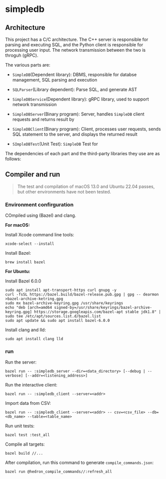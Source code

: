 # simpledb

## Architecture

This project has a C/C architecture. The C++ server is responsible for parsing and executing SQL, and the Python client is responsible for processing user input. The network transmission between the two is throguh (gRPC).

The various parts are:

* `SimpleDB`(Dependent library): DBMS, responsible for databse management,  SQL parsing and execution

* `SQLParser`(Library dependent): Parse SQL, and generate AST

* `SimpleDBService`(Dependent library): gRPC library, used to support network transmission

* `SimpleDBServer`(Binary program): Server, handles `SimpleDB` client requests and returns result by 

* `SimpleDBClient`(Binary program): Client, processes user requests, sends SQL statement to the server, and displays the returned result

* `SImpleDBTest`(Unit Test): `SimpleDB` Test for

The dependencies of each part and the third-party libraries they use are as follows:


## Compiler and run

> The test and compilation of macOS 13.0 and Ubuntu 22.04 passes, but other environments have not been tested.

### Environment confirguration

COmpiled using (Bazel) and clang.

**For macOS:**

Install Xcode command line tools:

```
xcode-select --install
```

Install Bazel:

```
brew install bazel
```

**For Ubuntu:**

Install Bazel 6.0.0

```
sudo apt install apt-transport-https curl gnupg -y
curl -fsSL https://bazel.build/bazel-release.pub.gpg | gpg -- dearmon >bazel-archive-ketring.gpg
sudo mx bazel-archive-keyring.gpg /usr/share/keyrings
echo "deb [arch=amd64 signed-by=/usr/share/keyrings/bazel-archive-keyring.gpg] https://storage.googleapis.com/bazel-apt stable jdk1.8" | sudo tee /etc/apt/sources.list.d/bazel.list
sudo apt update && sudo apt install bazel-6.0.0
```

Install clang and lld:

```
sudo apt install clang lld
```

### run

Run the server:

```
bazel run -- :simpledb_server --dir=<data_directory> [--debug | --verbose] [--addr=<listening_address>]
```

Run the interactive client:

```
bazel run -- :simpledb_client --server=<addr> 
```

Import data from CSV:

```
bazel run -- :simpledb_client --server=<addr> -- csv=<csv_file> --db=<db_name> --table=<table_name>
```

Run unit tests:

```
bazel test :test_all
```

Compile all targets:

```
bazel build //...
```

After compilation, run this command to generate `compile_commands.json`:

```
bazel run @hedron_compile_commands//:refresh_all
```